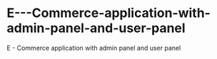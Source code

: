# E---Commerce-application-with-admin-panel-and-user-panel
E - Commerce application with admin panel and user panel
